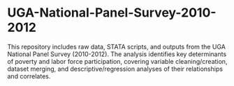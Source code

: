 # UGA-National-Panel-Survey-2010-2012
This repository includes raw data, STATA scripts, and outputs from the UGA National Panel Survey (2010-2012). The analysis identifies key determinants of poverty and labor force participation, covering variable cleaning/creation, dataset merging, and descriptive/regression analyses of their relationships and correlates.
